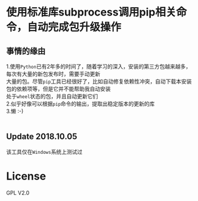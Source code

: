 
# 使用标准库subprocess调用pip相关命令，自动完成包升级操作

## 事情的缘由

1.使用`Python`已有2年多的时间了，随着学习的深入，安装的第三方包越来越多，每次有大量的新包发布时，需要手动更新 </br>
大量的包。尽管`pip`工具已经很好了，比如自动修复依赖性冲突，自动下载本安装包的依赖项等，但是它并不能帮助我自动安装 </br>
处于`wheel`状态的包，并且自动更新它们</br>
2.似乎好像可以根据`pip`命令的输出，提取出稳定版本的更新的库</br>
3.懒 :-)</br>
</br>

## Update 2018.10.05

该工具仅在`Windows`系统上测试过

# License

GPL V2.0</br>

